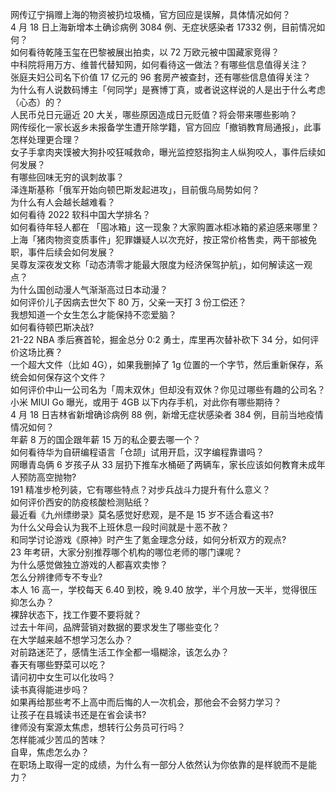 网传辽宁捐赠上海的物资被扔垃圾桶，官方回应是误解，具体情况如何？  
4 月 18 日上海新增本土确诊病例 3084 例、无症状感染者 17332 例，目前情况如何？  
如何看待乾隆玉玺在巴黎被展出拍卖，以 72 万欧元被中国藏家竞得？  
中科院将用万方、维普代替知网，如何看待这一做法？有哪些信息值得关注？  
张庭夫妇公司名下价值 17 亿元的 96 套房产被查封，还有哪些信息值得关注？  
为什么有人说数码博主「何同学」是赛博丁真，或者说这样说的人是出于什么考虑（心态）的？  
人民币兑日元逼近 20 大关，哪些原因造成日元贬值？将会带来哪些影响？  
网传绥化一家长返乡未报备学生遭开除学籍，官方回应「撤销教育局通报」，此事怎样处理更合理？  
女子手拿肉夹馍被大狗扑咬狂喊救命，曝光监控怒指狗主人纵狗咬人，事件后续如何发展？  
有哪些回味无穷的讽刺故事？  
泽连斯基称「俄军开始向顿巴斯发起进攻」，目前俄乌局势如何？  
为什么有人会越长越难看？  
如何看待 2022 软科中国大学排名？  
如何看待年轻人都在 「囤冰箱」这一现象？大家购置冰柜冰箱的紧迫感来哪里？  
上海「猪肉物资变质事件」犯罪嫌疑人以次充好，按正常价格售卖，两干部被免职，事件后续会如何发展？  
吴尊友深夜发文称「动态清零才能最大限度为经济保驾护航」，如何解读这一观点？  
为什么国创动漫人气渐渐高过日本动漫？  
如何评价儿子因病去世欠下 80 万，父亲一天打 3 份工偿还？  
我想知道一个女生怎么才能保持不恋爱脑？  
如何看待顿巴斯决战?  
21-22 NBA 季后赛首轮，掘金总分 0:2 勇士，库里再次替补砍下 34 分，如何评价这场比赛？  
一个超大文件（比如 4G），如果我删掉了 1g 位置的一个字节，然后重新保存，系统会如何保存这个文件？  
如何评价中山一公司名为「周末双休」但却没有双休？你见过哪些有趣的公司名？  
小米 MIUI Go 曝光，或用于 4GB 以下内存手机，对此你有哪些期待？  
4 月 18 日吉林省新增确诊病例 88 例，新增无症状感染者 384 例，目前当地疫情情况如何？  
年薪 8 万的国企跟年薪 15 万的私企要去哪一个？  
如何看待华为自研编程语言「仓颉」试用开启，汉字编程靠谱吗？  
网曝青岛俩 6 岁孩子从 33 层扔下推车水桶砸了两辆车，家长应该如何教育未成年人预防高空抛物?  
191 精准步枪列装，它有哪些特点？对步兵战斗力提升有什么意义？  
如何评价西安的防疫核酸检测贴纸？  
最近看《九州缥缈录》莫名感觉好悲观，是不是 15 岁不适合看这书?  
为什么父母会认为我不上班休息一段时间就是十恶不赦？  
和同学讨论游戏《原神》时产生了氪金理念分歧，如何分析双方的观点?  
23 年考研，大家分别推荐哪个机构的哪位老师的哪门课呢？  
为什么感觉做独立游戏的人都喜欢卖惨？  
怎么分辨律师专不专业?  
本人 16 高一，学校每天 6.40 到校，晚 9.40 放学，半个月放一天半，觉得很压抑怎么办？  
裸辞状态下，找工作要不要将就？  
过去十年间，品牌营销对数据的要求发生了哪些变化？  
在大学越来越不想学习怎么办？  
对前路迷茫了，感情生活工作全都一塌糊涂，该怎么办？  
春天有哪些野菜可以吃？  
请问初中女生可以化妆吗？  
读书真得能进步吗？  
如果再给那些考不上高中而后悔的人一次机会，那他会不会努力学习？  
让孩子在县城读书还是在省会读书?  
律师没有案源太焦虑，想转行公务员可行吗？  
怎样能减少苦瓜的苦味？  
自卑，焦虑怎么办？  
在职场上取得一定的成绩，为什么有一部分人依然认为你依靠的是样貌而不是能力？  
